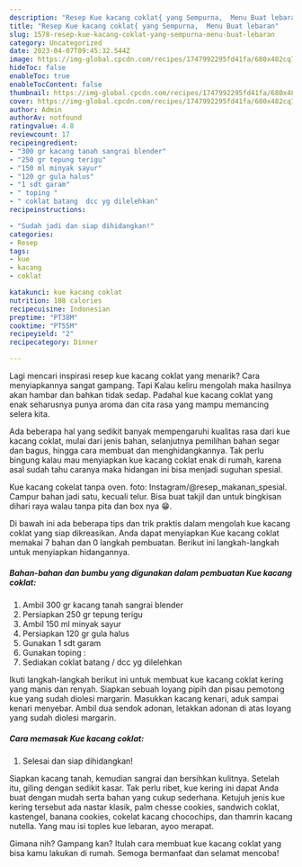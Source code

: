 ```yaml
---
description: "Resep Kue kacang coklat{ yang Sempurna,  Menu Buat lebaran"
title: "Resep Kue kacang coklat{ yang Sempurna,  Menu Buat lebaran"
slug: 1578-resep-kue-kacang-coklat-yang-sempurna-menu-buat-lebaran
category: Uncategorized
date: 2023-04-07T09:45:32.544Z
image: https://img-global.cpcdn.com/recipes/1747992295fd41fa/680x482cq70/kue-kacang-coklat-foto-resep-utama.jpg
hideToc: false
enableToc: true
enableTocContent: false
thumbnail: https://img-global.cpcdn.com/recipes/1747992295fd41fa/680x482cq70/kue-kacang-coklat-foto-resep-utama.jpg
cover: https://img-global.cpcdn.com/recipes/1747992295fd41fa/680x482cq70/kue-kacang-coklat-foto-resep-utama.jpg
author: Admin
authorAv: notfound
ratingvalue: 4.8
reviewcount: 17
recipeingredient:
- "300 gr kacang tanah sangrai blender"
- "250 gr tepung terigu"
- "150 ml minyak sayur"
- "120 gr gula halus"
- "1 sdt garam"
- " toping "
- " coklat batang  dcc yg dilelehkan"
recipeinstructions:

- "Sudah jadi dan siap dihidangkan!"
categories:
- Resep
tags:
- kue
- kacang
- coklat

katakunci: kue kacang coklat 
nutrition: 108 calories
recipecuisine: Indonesian
preptime: "PT38M"
cooktime: "PT55M"
recipeyield: "2"
recipecategory: Dinner

---
```



Lagi mencari inspirasi resep kue kacang coklat yang menarik? Cara menyiapkannya sangat gampang. Tapi Kalau keliru mengolah maka hasilnya akan hambar dan bahkan tidak sedap. Padahal kue kacang coklat yang enak seharusnya punya aroma dan cita rasa yang mampu memancing selera kita.


Ada beberapa hal yang sedikit banyak mempengaruhi kualitas rasa dari kue kacang coklat, mulai dari jenis bahan, selanjutnya pemilihan bahan segar dan bagus, hingga cara membuat dan menghidangkannya. Tak perlu bingung kalau mau menyiapkan kue kacang coklat enak di rumah, karena asal sudah tahu caranya maka hidangan ini bisa menjadi suguhan spesial.

Kue kacang cokelat tanpa oven. foto: Instagram/@resep_makanan_spesial. Campur bahan jadi satu, kecuali telur. Bisa buat takjil dan untuk bingkisan dihari raya walau tanpa pita dan box nya 😁.


Di bawah ini ada beberapa tips dan trik praktis dalam mengolah kue kacang coklat yang siap dikreasikan. Anda dapat menyiapkan Kue kacang coklat memakai 7 bahan dan 0 langkah pembuatan. Berikut ini langkah-langkah untuk menyiapkan hidangannya.

<!--inarticleads1-->

##### Bahan-bahan dan bumbu yang digunakan dalam pembuatan Kue kacang coklat:

1. Ambil 300 gr kacang tanah sangrai blender
1. Persiapkan 250 gr tepung terigu
1. Ambil 150 ml minyak sayur
1. Persiapkan 120 gr gula halus
1. Gunakan 1 sdt garam
1. Gunakan  toping :
1. Sediakan  coklat batang / dcc yg dilelehkan


Ikuti langkah-langkah berikut ini untuk membuat kue kacang coklat kering yang manis dan renyah. Siapkan sebuah loyang pipih dan pisau pemotong kue yang sudah diolesi margarin. Masukkan kacang kenari, aduk sampai kenari menyebar. Ambil dua sendok adonan, letakkan adonan di atas loyang yang sudah diolesi margarin. 

<!--inarticleads2-->

##### Cara memasak Kue kacang coklat:


1. Selesai dan siap dihidangkan!

Siapkan kacang tanah, kemudian sangrai dan bersihkan kulitnya. Setelah itu, giling dengan sedikit kasar. Tak perlu ribet, kue kering ini dapat Anda buat dengan mudah serta bahan yang cukup sederhana. Ketujuh jenis kue kering tersebut ada nastar klasik, palm chesse cookies, sandwich coklat, kastengel, banana cookies, cokelat kacang chocochips, dan thamrin kacang nutella. Yang mau isi toples kue lebaran, ayoo merapat. 

Gimana nih? Gampang kan? Itulah cara membuat kue kacang coklat yang bisa kamu lakukan di rumah. Semoga bermanfaat dan selamat mencoba!

